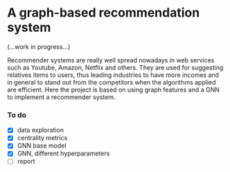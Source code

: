 # A graph-based recommendation system

(...work in progress...)  

Recommender systems are really well spread nowadays in web services such as Youtube, Amazon, Netflix and others. They are used for suggesting relatives items to users, thus leading industries to have more incomes and in general to stand out from the competitors when the algorithms applied are efficient. Here the project is based on using graph features and a GNN to implement a recommender system.  

### To do

- [X] data exploration  
- [X] centrality metrics  
- [X] GNN base model
- [X] GNN, different hyperparameters
- [ ] report

